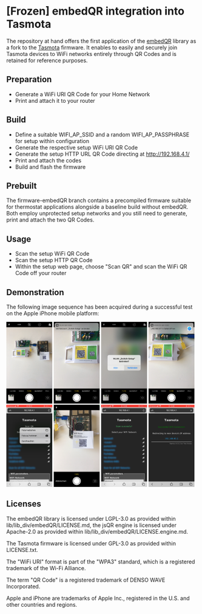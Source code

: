 # [Frozen] embedQR integration into Tasmota

The repository at hand offers the first application of the [embedQR](https://github.com/resmh/embedQR) library as a fork to the [Tasmota](https://github.com/arendst/Tasmota) firmware. It enables to easily and securely join Tasmota devices to WiFi networks entirely through QR Codes and is retained for reference purposes.


## Preparation

- Generate a WiFi URI QR Code for your Home Network
- Print and attach it to your router

## Build

- Define a suitable WIFI_AP_SSID and a random WIFI_AP_PASSPHRASE for setup within configuration
- Generate the respective setup WiFi URI QR Code
- Generate the setup HTTP URL QR Code directing at http://192.168.4.1/
- Print and attach the codes
- Build and flash the firmware

## Prebuilt

The firmware-embedQR branch contains a precompiled firmware suitable for thermostat applications alongside a baseline build without embedQR. Both employ unprotected setup networks and you still need to generate, print and attach the two QR Codes.

## Usage

- Scan the setup WiFi QR Code
- Scan the setup HTTP QR Code
- Within the setup web page, choose "Scan QR" and scan the WiFi QR Code off your router

## Demonstration

The following image sequence has been acquired during a successful test on the Apple iPhone mobile platform:

<p>
<img src="https://github.com/resmh/Tasmota-embedQR/blob/development-embedQR/demo/1.PNG?raw=true" style="display: inline-block; width: 24%">
<img src="https://github.com/resmh/Tasmota-embedQR/blob/development-embedQR/demo/2.PNG?raw=true" style="display: inline-block; width: 24%">
<img src="https://github.com/resmh/Tasmota-embedQR/blob/development-embedQR/demo/3.PNG?raw=true" style="display: inline-block; width: 24%">
<img src="https://github.com/resmh/Tasmota-embedQR/blob/development-embedQR/demo/4.PNG?raw=true" style="display: inline-block; width: 24%">
<img src="https://github.com/resmh/Tasmota-embedQR/blob/development-embedQR/demo/5.PNG?raw=true" style="display: inline-block; width: 24%">
<img src="https://github.com/resmh/Tasmota-embedQR/blob/development-embedQR/demo/6.PNG?raw=true" style="display: inline-block; width: 24%">
<img src="https://github.com/resmh/Tasmota-embedQR/blob/development-embedQR/demo/7.PNG?raw=true" style="display: inline-block; width: 24%">
<img src="https://github.com/resmh/Tasmota-embedQR/blob/development-embedQR/demo/8.PNG?raw=true" style="display: inline-block; width: 24%">
</p>

## Licenses

The embedQR library is licensed under LGPL-3.0 as provided within lib/lib_div/embedQR/LICENSE.md, the jsQR engine is licensed under Apache-2.0 as provided within lib/lib_div/embedQR/LICENSE.engine.md.

The Tasmota firmware is licensed under GPL-3.0 as provided within LICENSE.txt.

The "WiFi URI" format is part of the "WPA3" standard, which is a registered trademark of the Wi-Fi Alliance.

The term "QR Code" is a registered trademark of DENSO WAVE Incorporated.

Apple and iPhone are trademarks of Apple Inc., registered in the U.S. and other countries and regions.

